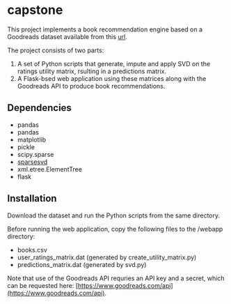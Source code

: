 # capstone

This project implements a book recommendation engine based on a Goodreads dataset available from this [url](https://github.com/zygmuntz/goodbooks-10k).

The project consists of two parts:
1. A set of Python scripts that generate, impute and apply SVD on the ratings utility matrix, rsulting in a predictions matrix.
2. A Flask-bsed web application using these matrices along with the Goodreads API to produce book recommendations.

## Dependencies

* pandas
* pandas
* matplotlib
* pickle
* scipy.sparse
* [sparsesvd](https://pypi.org/project/sparsesvd/)
* xml.etree.ElementTree
* flask

## Installation

Download the dataset and run the Python scripts from the same directory.

Before running the web application, copy the following files to the /webapp directory:
* books.csv
* user_ratings_matrix.dat (generated by create_utility_matrix.py)
* predictions_matrix.dat (generated by svd.py)

Note that use of the Goodreads API requries an API key and a secret, which can be requested here: [https://www.goodreads.com/api](https://www.goodreads.com/api).
